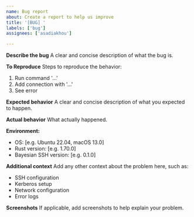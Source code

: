 ```yaml
---
name: Bug report
about: Create a report to help us improve
title: '[BUG] '
labels: ['bug']
assignees: ['asadiakhou']

---
```


**Describe the bug**
A clear and concise description of what the bug is.

**To Reproduce**
Steps to reproduce the behavior:
1. Run command '...'
2. Add connection with '...'
3. See error

**Expected behavior**
A clear and concise description of what you expected to happen.

**Actual behavior**
What actually happened.

**Environment:**
 - OS: [e.g. Ubuntu 22.04, macOS 13.0]
 - Rust version: [e.g. 1.70.0]
 - Bayesian SSH version: [e.g. 0.1.0]

**Additional context**
Add any other context about the problem here, such as:
- SSH configuration
- Kerberos setup
- Network configuration
- Error logs

**Screenshots**
If applicable, add screenshots to help explain your problem.
